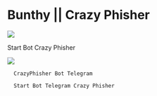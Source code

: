 # Bunthy || Crazy Phisher 
<a href="https://www.facebook.com/thronbunthy" > <img src="https://img.shields.io/badge/Facebook-0000FF?style=for-the-badge&logo=facebook&logoColor=white" ></a>
<p>
Start Bot Crazy Phisher 
</p>
<a href="http://t.me/Crazyphisher_bot" > <img src="https://img.shields.io/badge/Telegram-ADD8E6?style=for-the-badge&logo=Telegram&logoColor=white" ></a>

```
  CrazyPhisher Bot Telegram 
```
```
  Start Bot Telegram Crazy Phisher
```
